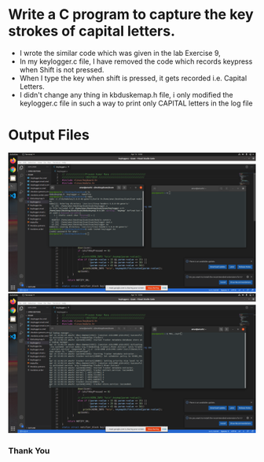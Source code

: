 # Write a C program to capture the key strokes of capital letters.
-   I wrote the similar code which was given in the lab Exercise 9,
-   In my keylogger.c file, I have removed the code which records keypress when Shift is not pressed.
-   When I type the key when shift is pressed, it gets recorded i.e. Capital Letters.
-   I didn't change any thing in kbduskemap.h file, i only modified the keylogger.c file in such a way to print only CAPITAL letters in the log file

# Output Files
![Inserting Module](1.png)
![Recording Keypress](2.png)

### Thank You